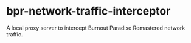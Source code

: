 # bpr-network-traffic-interceptor
A local proxy server to intercept Burnout Paradise Remastered network traffic.
